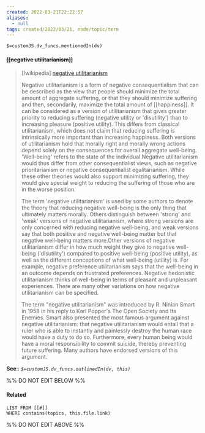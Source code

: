 ```yaml
---
created: 2022-03-21T22:22:57 
aliases:
  - null
tags: created/2022/03/21, node/topic/term
---
```

`$=customJS.dv_funcs.mentionedIn(dv)`

#### <s class="topic-title">[[negative utilitarianism]]</s>

> [!wikipedia] [negative utilitarianism](https://en.wikipedia.org/wiki/Negative%20utilitarianism)
> 
> Negative utilitarianism is a form of negative consequentialism that can be described as the view that people should minimize the total amount of aggregate suffering, or that they should minimize suffering and then, secondarily, maximize the total amount of [[happiness]]. It can be considered as a version of utilitarianism that gives greater priority to reducing suffering (negative utility or 'disutility') than to increasing pleasure (positive utility). This differs from classical utilitarianism, which does not claim that reducing suffering is intrinsically more important than increasing happiness. Both versions of utilitarianism hold that morally right and morally wrong actions depend solely on the consequences for overall aggregate well-being. 'Well-being' refers to the state of the individual.Negative utilitarianism would thus differ from other consequentialist views, such as negative prioritarianism or negative consequentialist egalitarianism. While these other theories would also support minimizing suffering, they would give special weight to reducing the suffering of those who are in the worse position.
> 
> The term 'negative utilitarianism' is used by some authors to denote the theory that reducing negative well-being is the only thing that ultimately matters morally. Others distinguish between 'strong' and 'weak' versions of negative utilitarianism, where strong versions are only concerned with reducing negative well-being, and weak versions say that both positive and negative well-being matter but that negative well-being matters more.Other versions of negative utilitarianism differ in how much weight they give to negative well-being ('disutility') compared to positive well-being (positive utility), as well as the different conceptions of what well-being (utility) is. For example, negative preference utilitarianism says that the well-being in an outcome depends on frustrated preferences. Negative hedonistic utilitarianism thinks of well-being in terms of pleasant and unpleasant experiences. There are many other variations on how negative utilitarianism can be specified.
> 
> The term "negative utilitarianism" was introduced by R. Ninian Smart in 1958 in his reply to Karl Popper's The Open Society and Its Enemies. Smart also presented the most famous argument against negative utilitarianism: that negative utilitarianism would entail that a ruler who is able to instantly and painlessly destroy the human race would have a duty to do so. Furthermore, every human being would have a moral responsibility to commit suicide, thereby preventing future suffering. Many authors have endorsed versions of this argument.
>


**See**::
*`$=customJS.dv_funcs.outlinedIn(dv, this)`*

%% DO NOT EDIT BELOW %%

#### Related 

```dataview
LIST FROM [[#]]
WHERE contains(topics, this.file.link)
```
%% DO NOT EDIT ABOVE %%
